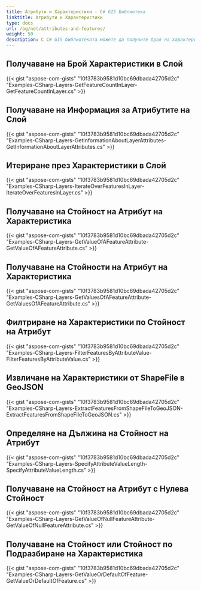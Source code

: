 ```yaml
---
title: Атрибути и Характеристики - C# GIS Библиотека
linktitle: Атрибути и Характеристики
type: docs
url: /bg/net/attributes-and-features/
weight: 50
description: С C# GIS библиотеката можете да получите броя на характеристиките, атрибутите на слоя, стойностите на атрибут на характеристика и да извлечете характеристики от ShapeFile в GeoJSON.
---
```


## **Получаване на Брой Характеристики в Слой**
{{< gist "aspose-com-gists" "10f3783b9581d10bc69dbada42705d2c" "Examples-CSharp-Layers-GetFeatureCountInLayer-GetFeatureCountInLayer.cs" >}}
## **Получаване на Информация за Атрибутите на Слой**
{{< gist "aspose-com-gists" "10f3783b9581d10bc69dbada42705d2c" "Examples-CSharp-Layers-GetInformationAboutLayerAttributes-GetInformationAboutLayerAttributes.cs" >}}
## **Итериране през Характеристики в Слой**
{{< gist "aspose-com-gists" "10f3783b9581d10bc69dbada42705d2c" "Examples-CSharp-Layers-IterateOverFeaturesInLayer-IterateOverFeaturesInLayer.cs" >}}
## **Получаване на Стойност на Атрибут на Характеристика**
{{< gist "aspose-com-gists" "10f3783b9581d10bc69dbada42705d2c" "Examples-CSharp-Layers-GetValueOfAFeatureAttribute-GetValueOfAFeatureAttribute.cs" >}}
## **Получаване на Стойности на Атрибут на Характеристика**
{{< gist "aspose-com-gists" "10f3783b9581d10bc69dbada42705d2c" "Examples-CSharp-Layers-GetValuesOfAFeatureAttribute-GetValuesOfAFeatureAttribute.cs" >}}
## **Филтриране на Характеристики по Стойност на Атрибут**
{{< gist "aspose-com-gists" "10f3783b9581d10bc69dbada42705d2c" "Examples-CSharp-Layers-FilterFeaturesByAttributeValue-FilterFeaturesByAttributeValue.cs" >}}
## **Извличане на Характеристики от ShapeFile в GeoJSON**
{{< gist "aspose-com-gists" "10f3783b9581d10bc69dbada42705d2c" "Examples-CSharp-Layers-ExtractFeaturesFromShapeFileToGeoJSON-ExtractFeaturesFromShapeFileToGeoJSON.cs" >}}
## **Определяне на Дължина на Стойност на Атрибут**
{{< gist "aspose-com-gists" "10f3783b9581d10bc69dbada42705d2c" "Examples-CSharp-Layers-SpecifyAttributeValueLength-SpecifyAttributeValueLength.cs" >}}
## **Получаване на Стойност на Атрибут с Нулева Стойност**
{{< gist "aspose-com-gists" "10f3783b9581d10bc69dbada42705d2c" "Examples-CSharp-Layers-GetValueOfNullFeatureAttribute-GetValueOfNullFeatureAttribute.cs" >}}
## **Получаване на Стойност или Стойност по Подразбиране на Характеристика**
{{< gist "aspose-com-gists" "10f3783b9581d10bc69dbada42705d2c" "Examples-CSharp-Layers-GetValueOrDefaultOfFeature-GetValueOrDefaultOfFeature.cs" >}}
